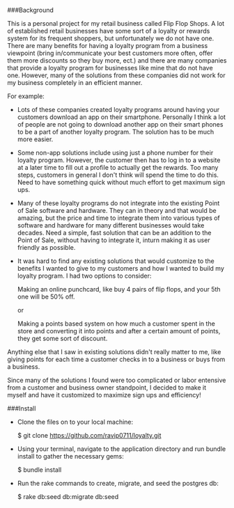 ###Background

This is a personal project for my retail business called Flip Flop Shops. A lot of established retail businesses have some sort of a loyalty or rewards system for its frequent shoppers, but unfortunately we do not have one. There are many benefits for having a loyalty program from a business viewpoint (bring in/communicate your best customers more often, offer them more discounts so they buy more, ect.) and there are many companies that provide a loyalty program for businesses like mine that do not have one. However, many of the solutions from these companies did not work for my business completely in an efficient manner.

For example:

- Lots of these companies created loyalty programs around having your customers download an app on their smartphone. Personally I think a lot of people are not going to download another app on their smart phones to be a part of another loyalty program. The solution has to be much more easier.

- Some non-app solutions include using just a phone number for their loyalty program. However, the customer then has to log in to a website at a later time to fill out a profile to actually get the rewards. Too many steps, customers in general I don't think will spend the time to do this. Need to have something quick without much effort to get maximum sign ups.

- Many of these loyalty programs do not integrate into the existing Point of Sale software and hardware. They can in theory and that would be amazing, but the price and time to integrate them into various types of software and hardware for many different businesses would take decades. Need a simple, fast solution that can be an addition to the Point of Sale, without having to integrate it, inturn making it as user friendly as possible.

- It was hard to find any existing solutions that would customize to the benefits I wanted to give to my customers and how I wanted to build my loyalty program. I had two options to consider:

    Making an online punchcard, like buy 4 pairs of flip flops, and your 5th one will be 50% off.

    or

    Making a points based system on how much a customer spent in the store and converting it into points and after a certain amount of points, they get some sort of discount.

Anything else that I saw in existing solutions didn't really matter to me, like giving points for each time a customer checks in to a business or buys from a business.

Since many of the solutions I found were too complicated or labor entensive from a customer and business owner standpoint, I decided to make it myself and have it customized to maximize sign ups and efficiency!

###Install

- Clone the files on to your local machine:

  $ git clone https://github.com/ravip0711/loyalty.git

- Using your terminal, navigate to the application directory and run bundle install to gather the necessary gems:

  $ bundle install

- Run the rake commands to create, migrate, and seed the postgres db:

  $ rake db:seed db:migrate db:seed




